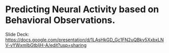 # Predicting Neural Activity based on Behavioral Observations.

Slide Deck: https://docs.google.com/presentation/d/1LAsHkGD_Gc1FN2uQBkv5XxbxLNV-vYWxmIbGtbIjH-A/edit?usp=sharing
